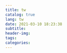 ```yaml
---
title: tw
catalog: true
lang: tw
date: 2021-03-10 18:23:38
subtitle:
header-img:
tags:
categories:
---
```

